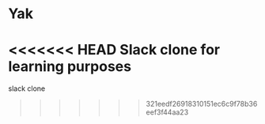 # Yak
<<<<<<< HEAD
Slack clone for learning purposes
=======
slack clone
>>>>>>> 321eedf26918310151ec6c9f78b36eef3f44aa23
